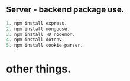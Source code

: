 ## Server - backend package use.

```JavaScript
1. npm install express.
2. npm install mongoose.
3. npm install -D nodemon.
4. npm install dotenv.
5. npm install cookie-parser.
```

# other things.